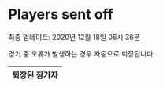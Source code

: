 # Players sent off
최종 업데이트: 2020년 12월 18일 06시 36분


경기 중 오류가 발생하는 경우 자동으로 퇴장됩니다.


| 퇴장된 참가자 |
|:---:|